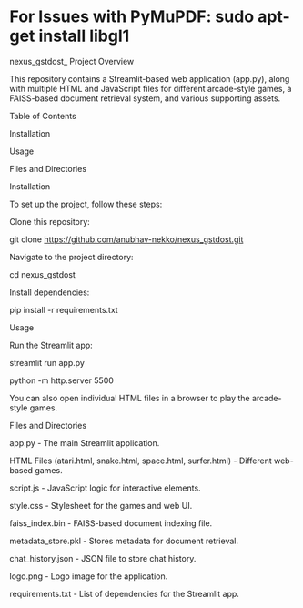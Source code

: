 # For Issues with PyMuPDF: sudo apt-get install libgl1
nexus_gstdost_
Project Overview

This repository contains a Streamlit-based web application (app.py), along with multiple HTML and JavaScript files for different arcade-style games, a FAISS-based document retrieval system, and various supporting assets.

Table of Contents

Installation

Usage

Files and Directories

Installation

To set up the project, follow these steps:

Clone this repository:

git clone https://github.com/anubhav-nekko/nexus_gstdost.git

Navigate to the project directory:

cd nexus_gstdost

Install dependencies:

pip install -r requirements.txt

Usage

Run the Streamlit app:

streamlit run app.py

python -m http.server 5500

You can also open individual HTML files in a browser to play the arcade-style games.

Files and Directories

app.py - The main Streamlit application.

HTML Files (atari.html, snake.html, space.html, surfer.html) - Different web-based games.

script.js - JavaScript logic for interactive elements.

style.css - Stylesheet for the games and web UI.

faiss_index.bin - FAISS-based document indexing file.

metadata_store.pkl - Stores metadata for document retrieval.

chat_history.json - JSON file to store chat history.

logo.png - Logo image for the application.

requirements.txt - List of dependencies for the Streamlit app.
